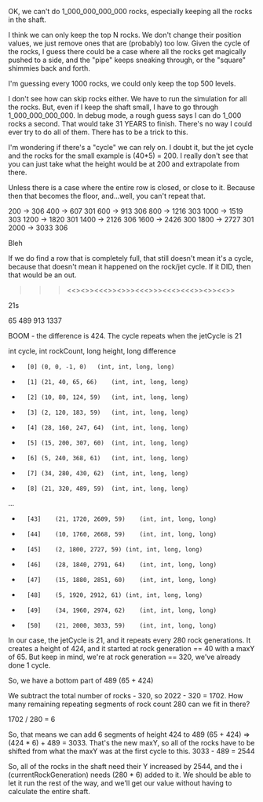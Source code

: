 OK, we can't do 1_000_000_000_000 rocks, especially keeping all the rocks in the shaft.

I think we can only keep the top N rocks. We don't change their position values, we just remove ones that are (probably) too low. Given the cycle of the rocks, I guess there could be a case where all the rocks get magically pushed to a side, and the "pipe" keeps sneaking through, or the "square" shimmies back and forth.

I'm guessing every 1000 rocks, we could only keep the top 500 levels.

I don't see how can skip rocks either. We have to run the simulation for all the rocks. But, even if I keep the shaft small, I have to go through 1_000_000_000_000. In debug mode, a rough guess says I can do 1_000 rocks a second. That would take 31 YEARS to finish. There's no way I could ever try to do all of them. There has to be a trick to this.

I'm wondering if there's a "cycle" we can rely on. I doubt it, but the jet cycle and the rocks for the small example is (40*5) = 200. I really don't see that you can just take what the height would be at 200 and extrapolate from there.

Unless there is a case where the entire row is closed, or close to it. Because then that becomes the floor, and...well, you can't repeat that.

 200 ->  306
 400 ->  607   301
 600 ->  913   306
 800 -> 1216   303
1000 -> 1519   303
1200 -> 1820   301
1400 -> 2126   306
1600 -> 2426   300
1800 -> 2727   301   
2000 -> 3033   306

Bleh

If we do find a row that is completely full, that still doesn't mean it's a cycle, because that doesn't mean it happened on the rock/jet cycle. If it DID, then that would be an out.

>>><<><>><<<>><>>><<<>>><<<><<<>><>><<>>

21s

  65
 489
 913
1337

BOOM - the difference is 424. The cycle repeats when the jetCycle is 21

int cycle, int rockCount, long height, long difference

+		[0]	(0, 0, -1, 0)	(int, int, long, long)
+		[1]	(21, 40, 65, 66)	(int, int, long, long)
+		[2]	(10, 80, 124, 59)	(int, int, long, long)
+		[3]	(2, 120, 183, 59)	(int, int, long, long)
+		[4]	(28, 160, 247, 64)	(int, int, long, long)
+		[5]	(15, 200, 307, 60)	(int, int, long, long)
+		[6]	(5, 240, 368, 61)	(int, int, long, long)
+		[7]	(34, 280, 430, 62)	(int, int, long, long)
+		[8]	(21, 320, 489, 59)	(int, int, long, long)

...

+		[43]	(21, 1720, 2609, 59)	(int, int, long, long)
+		[44]	(10, 1760, 2668, 59)	(int, int, long, long)
+		[45]	(2, 1800, 2727, 59)	(int, int, long, long)
+		[46]	(28, 1840, 2791, 64)	(int, int, long, long)
+		[47]	(15, 1880, 2851, 60)	(int, int, long, long)
+		[48]	(5, 1920, 2912, 61)	(int, int, long, long)
+		[49]	(34, 1960, 2974, 62)	(int, int, long, long)
+		[50]	(21, 2000, 3033, 59)	(int, int, long, long)
 

In our case, the jetCycle is 21, and it repeats every 280 rock generations. It creates a height of 424, and it started at rock generation == 40 with a maxY of 65. But keep in mind, we're at rock generation == 320, we've already done 1 cycle.

So, we have a bottom part of 489 (65 + 424)

We subtract the total number of rocks - 320, so 2022 - 320 = 1702. How many remaining repeating segments of rock count 280 can we fit in there?

1702 / 280 = 6

So, that means we can add 6 segments of height 424 to 489 (65 + 424) => (424 * 6) + 489 = 3033. That's the new maxY, so all of the rocks have to be shifted from what the maxY was at the first cycle to this. 3033 - 489 = 2544

So, all of the rocks in the shaft need their Y increased by 2544, and the i (currentRockGeneration) needs (280 * 6) added to it. We should be able to let it run the rest of the way, and we'll get our value without having to calculate the entire shaft.